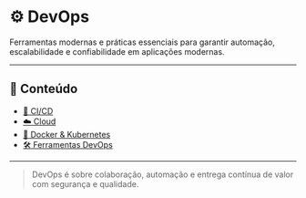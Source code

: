 # ⚙️ DevOps

Ferramentas modernas e práticas essenciais para garantir automação, escalabilidade e confiabilidade em aplicações modernas.

---

## 🔗 Conteúdo

- [🔄 CI/CD](cicd.md)
- [☁️ Cloud](cloud.md)
- [🐳 Docker & Kubernetes](docker-k8s.md)
- [🛠️ Ferramentas DevOps](ferramentas.md)

---

> DevOps é sobre colaboração, automação e entrega contínua de valor com segurança e qualidade.
